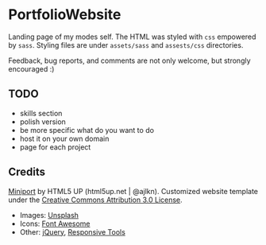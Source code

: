 # PortfolioWebsite
Landing page of my modes self. The HTML was styled with `css` empowered by `sass`. Styling files are under `assets/sass` and `assests/css` directories.

Feedback, bug reports, and comments are not only welcome, but strongly encouraged :)

## TODO
* skills section
* polish version
* be more specific what do you want to do
* host it on your own domain
* page for each project

## Credits 
[Miniport](https://html5up.net/miniport) by HTML5 UP (html5up.net | @ajlkn). Customized website template under the [Creative Commons Attribution 3.0 License](https://creativecommons.org/licenses/by/3.0/).
* Images: [Unsplash](unsplash.com)
* Icons: [Font Awesome](fontawesome.io)
* Other: [jQuery](jquery.com), [Responsive Tools](github.com/ajlkn/responsive-tools)
